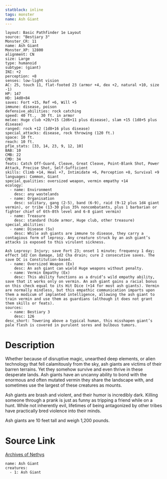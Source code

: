 ```yaml
---
statblock: inline
tags: monster
name: Ash Giant
---
```

```statblock
layout: Basic Pathfinder 1e Layout
source: "Bestiary 3"
Monster_CR: 11
name: Ash Giant
Monster_XP: 12800
alignment: CN
size: Large
type: humanoid
subtype: (giant)
INI: +2
perception: +8
senses: low-light vision
AC: 25, touch 11, flat-footed 23 (armor +4, dex +2, natural +10, size -1)
HP: 147
HD: 14d8+84
saves: Fort +15, Ref +6, Will +5
immune: disease, poison
defensive_abilities: rock catching
speed: 40 ft.,  30 ft. in armor
melee: Huge club +20/+15 (2d6+11 plus disease), slam +15 (1d8+5 plus disease)
ranged: rock +12 (1d8+16 plus disease)
special_attacks: disease, rock throwing (120 ft.)
space: 10 ft.
reach: 10 ft.
pf1e_stats: [33, 14, 23, 9, 12, 10]
BAB: 10
CMB: 22
CMD: 34
feats: Catch Off-Guard, Cleave, Great Cleave, Point-Blank Shot, Power Attack, Precise Shot, Self-Sufficient
skills: Climb +14, Heal +7, Intimidate +6, Perception +8, Survival +9
languages: Common, Giant
special_qualities: oversized weapon, vermin empathy +14
ecology:
  - name: Environment
    desc: any wastelands
  - name: Organisation
    desc: solitary, gang (2-5), band (6-9), raid (9-12 plus 1d4 giant vermin), or tribe (13-30 plus 35% noncombatants, plus 1 barbarian or fighter chief of 6th-8th level and 6-8 giant vermin)
  - name: Treasure
    desc: standard (hide armor, Huge club, other treasure)
special_abilities:
  - name: Disease (Su)
    desc: While ash giants are immune to disease, they carry a contagious form of leprosy. Any creature struck by an ash giant’s attacks is exposed to this virulent sickness.

Ash Leprosy: Injury; save Fort 23; onset 1 minute; frequency 1 day; effect 1d2 Con damage, 1d2 Cha drain; cure 2 consecutive saves. The save DC is Constitution-based.
  - name: Oversized Weapon (Ex)
    desc: An ash giant can wield Huge weapons without penalty.
  - name: Vermin Empathy (Ex)
    desc: This ability functions as a druid’s wild empathy ability, save that it works only on vermin. An ash giant gains a racial bonus on this check equal to its Hit Dice (+14 for most ash giants). Vermin are normally mindless, but this empathic communication imparts upon them a modicum of implanted intelligence, allowing the ash giant to train vermin and use them as guardians (although it does not grant them skills or feats).
sources:
  - name: Bestiary 3
    desc: 126
desc_short: Towering above a typical human, this misshapen giant’s pale flesh is covered in purulent sores and bulbous tumors.
```
# Description
Whether because of disruptive magic, unearthed deep elements, or alien technology that fell calamitously from the sky, ash giants are victims of their barren terrains. Yet they somehow survive and even thrive in these desperate lands. Ash giants have an uncanny ability to bond with the enormous and often mutated vermin they share the landscape with, and sometimes use the largest of these creatures as mounts.

Ash giants are brash and violent, and their humor is incredibly dark. Killing someone through a prank is just as funny as tripping a friend while on a hunt. While not inherently evil, lifetimes of being antagonized by other tribes have practically bred violence into their minds.

Ash giants are 10 feet tall and weigh 1,200 pounds.
# Source Link
[Archives of Nethys](https://aonprd.com/MonsterDisplay.aspx?ItemName=Ash%20Giant)
```encounter-table
name: Ash Giant
creatures:
  - 1: Ash Giant
```
